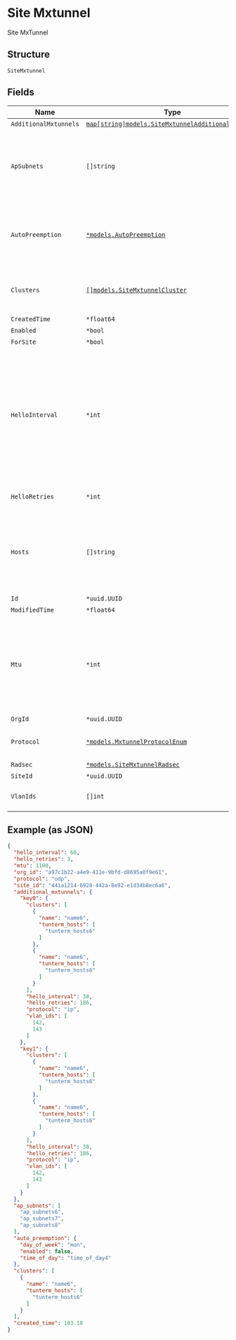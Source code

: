 
# Site Mxtunnel

Site MxTunnel

## Structure

`SiteMxtunnel`

## Fields

| Name | Type | Tags | Description |
|  --- | --- | --- | --- |
| `AdditionalMxtunnels` | [`map[string]models.SiteMxtunnelAdditionalMxtunnel`](../../doc/models/site-mxtunnel-additional-mxtunnel.md) | Optional | - |
| `ApSubnets` | `[]string` | Optional | list of subnets where we allow AP to establish Mist Tunnels from |
| `AutoPreemption` | [`*models.AutoPreemption`](../../doc/models/auto-preemption.md) | Optional | schedule to preempt ap’s which are not connected to preferred peer |
| `Clusters` | [`[]models.SiteMxtunnelCluster`](../../doc/models/site-mxtunnel-cluster.md) | Optional | for AP, how to connect to tunterm or radsecproxy |
| `CreatedTime` | `*float64` | Optional | - |
| `Enabled` | `*bool` | Optional | - |
| `ForSite` | `*bool` | Optional | - |
| `HelloInterval` | `*int` | Optional | in seconds, used as heartbeat to detect if a tunnel is alive. AP will try another peer after missing N hellos specified by hello_retries<br>**Default**: `60`<br>**Constraints**: `>= 1`, `<= 300` |
| `HelloRetries` | `*int` | Optional | **Default**: `7`<br>**Constraints**: `>= 2`, `<= 30` |
| `Hosts` | `[]string` | Optional | hostnames or IPs where a Mist Tunnel will use as the Peer (i.e. they are reachable from AP) |
| `Id` | `*uuid.UUID` | Optional | - |
| `ModifiedTime` | `*float64` | Optional | - |
| `Mtu` | `*int` | Optional | 0 to enable PMTU, 552-1500 to start PMTU with a lower MTU<br>**Default**: `0`<br>**Constraints**: `>= 0`, `<= 1500` |
| `OrgId` | `*uuid.UUID` | Optional | - |
| `Protocol` | [`*models.MxtunnelProtocolEnum`](../../doc/models/mxtunnel-protocol-enum.md) | Optional | enum: `ip`, `udp`<br>**Default**: `"udp"` |
| `Radsec` | [`*models.SiteMxtunnelRadsec`](../../doc/models/site-mxtunnel-radsec.md) | Optional | - |
| `SiteId` | `*uuid.UUID` | Optional | - |
| `VlanIds` | `[]int` | Optional | list of vlan_ids that will be used |

## Example (as JSON)

```json
{
  "hello_interval": 60,
  "hello_retries": 3,
  "mtu": 1100,
  "org_id": "a97c1b22-a4e9-411e-9bfd-d8695a0f9e61",
  "protocol": "udp",
  "site_id": "441a1214-6928-442a-8e92-e1d34b8ec6a6",
  "additional_mxtunnels": {
    "key0": {
      "clusters": [
        {
          "name": "name6",
          "tunterm_hosts": [
            "tunterm_hosts6"
          ]
        },
        {
          "name": "name6",
          "tunterm_hosts": [
            "tunterm_hosts6"
          ]
        }
      ],
      "hello_interval": 38,
      "hello_retries": 186,
      "protocol": "ip",
      "vlan_ids": [
        142,
        143
      ]
    },
    "key1": {
      "clusters": [
        {
          "name": "name6",
          "tunterm_hosts": [
            "tunterm_hosts6"
          ]
        },
        {
          "name": "name6",
          "tunterm_hosts": [
            "tunterm_hosts6"
          ]
        }
      ],
      "hello_interval": 38,
      "hello_retries": 186,
      "protocol": "ip",
      "vlan_ids": [
        142,
        143
      ]
    }
  },
  "ap_subnets": [
    "ap_subnets6",
    "ap_subnets7",
    "ap_subnets8"
  ],
  "auto_preemption": {
    "day_of_week": "mon",
    "enabled": false,
    "time_of_day": "time_of_day4"
  },
  "clusters": [
    {
      "name": "name6",
      "tunterm_hosts": [
        "tunterm_hosts6"
      ]
    }
  ],
  "created_time": 103.18
}
```

